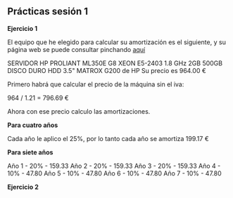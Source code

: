 <h2>Prácticas sesión 1</h2>

<strong>Ejercicio 1</strong>

El equipo que he elegido para calcular su amortización es el siguiente, y su página web se puede consultar pinchando <a href=http://www.dynos.es/servidor-hp-proliant-ml350e-g8-xeon-e5-2403-1.8-ghz-2gb-500gb-disco-duro-hdd-3.5-matrox-g200-887111422361__470065-695.html:>aquí</a>

SERVIDOR HP PROLIANT ML350E G8 XEON E5-2403 1.8 GHz 2GB 500GB DISCO DURO HDD 3.5" MATROX G200 de HP
Su precio es 964.00 €

Primero habrá que calcular el precio de la máquina sin el iva:

964 / 1.21 = 796.69 €

Ahora con ese precio calculo las amortizaciones.

<strong>Para cuatro años</strong>

Cada año le aplico el 25%, por lo tanto cada año se amortiza 199.17 €

<strong>Para siete años</strong>

Año 1 - 20% - 159.33
Año 2 - 20% - 159.33
Año 3 - 20% - 159.33
Año 4 - 10% - 47.80
Año 5 - 10% - 47.80
Año 6 - 10% - 47.80
Año 7 - 10% - 47.80



<strong>Ejercicio 2</strong>










